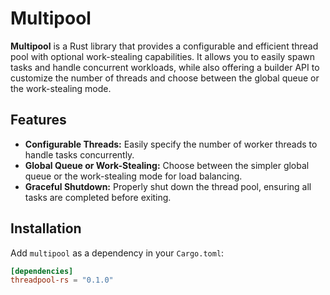 # Multipool

**Multipool** is a Rust library that provides a configurable and efficient thread pool with optional work-stealing capabilities. It allows you to easily spawn tasks and handle concurrent workloads, while also offering a builder API to customize the number of threads and choose between the global queue or the work-stealing mode.

## Features

- **Configurable Threads:** Easily specify the number of worker threads to handle tasks concurrently.
- **Global Queue or Work-Stealing:** Choose between the simpler global queue or the work-stealing mode for load balancing.
- **Graceful Shutdown:** Properly shut down the thread pool, ensuring all tasks are completed before exiting.

## Installation

Add `multipool` as a dependency in your `Cargo.toml`:

```toml
[dependencies]
threadpool-rs = "0.1.0"
```